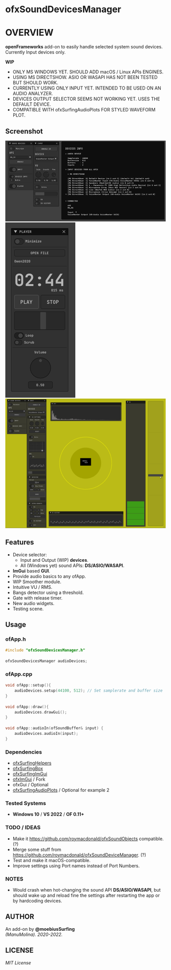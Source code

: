 # ofxSoundDevicesManager

# OVERVIEW
**openFrameworks** add-on to easily handle selected system sound devices.  
Currently Input devices only.  

**WIP**
- ONLY MS WINDOWS YET. SHOULD ADD macOS / Linux APIs ENGINES.
- USING MS DIRECTSHOW. ASIO OR WASAPI HAS NOT BEEN TESTED BUT SHOULD WORK.
- CURRENTLY USING ONLY INPUT YET. INTENDED TO BE USED ON AN AUDIO ANALYZER.
- DEVICES OUTPUT SELECTOR SEEMS NOT WORKING YET. USES THE DEFAULT DEVICE.
- COMPATIBLE WITH ofxSurfingAudioPlots FOR STYLED WAVEFORM PLOT.

## Screenshot

![](/1-example_Basic/Capture.PNG)  
![](/4-example_Player/Capture.PNG)  
![](/5-example_ExtrasDetector/Capture.PNG)  

## Features
- Device selector: 
	- Input and Output (WIP) **devices**.
	- All (Windows yet) sound APIs: **DS/ASIO/WASAPI**. 
- **ImGui** based **GUI**.
- Provide audio basics to any ofApp.
- WIP Smoother module.
- Intuitive VU / RMS.
- Bangs detector using a threshold.
- Gate with release timer.
- New audio widgets.
- Testing scene.

## Usage
 
### ofApp.h
```.cpp
#include "ofxSoundDevicesManager.h"

ofxSoundDevicesManager audioDevices;
```

### ofApp.cpp
```.cpp
void ofApp::setup(){
	audioDevices.setup(44100, 512); // Set samplerate and buffer size
}

void ofApp::draw(){
	audioDevices.drawGui();
}

void ofApp::audioIn(ofSoundBuffer& input) {
	audioDevices.audioIn(input);
}
```

### Dependencies
* [ofxSurfingHelpers](https://github.com/moebiussurfing/ofxSurfingHelpers)
* [ofxSurfingBox](https://github.com/moebiussurfing/ofxSurfingBox)
* [ofxSurfingImGui](https://github.com/moebiussurfing/ofxSurfingImGui)
* [ofxImGui](https://github.com/Daandelange/ofxImGui/) / Fork
* ofxGui / Optional
* [ofxSurfingAudioPlots](https://github.com/moebiussurfing/ofxSurfingAudioPlots/) / Optional for example 2

### Tested Systems
- **Windows 10** / **VS 2022** / **OF 0.11+**

### TODO / IDEAS
* Make it https://github.com/roymacdonald/ofxSoundObjects compatible. (?)
* Merge some stuff from https://github.com/roymacdonald/ofxSoundDeviceManager. (?)
* Test and make it macOS-compatible.
* Improve settings using Port names instead of Port Numbers.

### NOTES
* Would crash when hot-changing the sound API **DS/ASIO/WASAPI**, but should wake up and reload fine the settings after restarting the app or by hardcoding devices. 

## AUTHOR
An add-on by **@moebiusSurfing**  
*(ManuMolina). 2020-2022.*

## LICENSE
*MIT License*